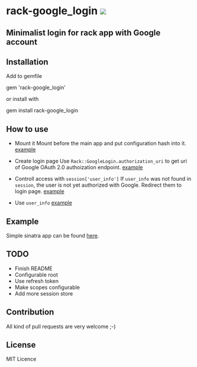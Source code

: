 # rack-google_login [<img src="https://secure.travis-ci.org/fujimura/rack-google_login.png"/>](http://travis-ci.org/fujimura/rack-google_login)

## Minimalist login for rack app with Google account

## Installation

Add to gemfile

  gem 'rack-google\_login'

or install with

  gem install rack-google\_login

## How to use

* Mount it
Mount before the main app and put configuration hash into it.
[example](https://github.com/fujimura/rack-google_login/blob/master/example/config.ru)

* Create login page
Use `Rack::GoogleLogin.authorization_uri` to get uri of Google OAuth 2.0 authoization endpoint.
[example](https://github.com/fujimura/rack-google_login/blob/master/example/app.rb#L15)

* Controll access with `session['user_info']`
If `user_info` was not found in `session`, the user is not yet authorized with Google.
Redirect them to login page.
[example](https://github.com/fujimura/rack-google_login/blob/master/example/app.rb#L5)


* Use `user_info`
[example](https://github.com/fujimura/rack-google_login/blob/master/example/app.rb#L29)

## Example
Simple sinatra app can be found [here](https://github.com/fujimura/rack-google_login/tree/master/example).

## TODO

* Finish README
* Configurable root
* Use refresh token
* Make scopes configurable
* Add more session store

## Contribution

All kind of pull requests are very welcome ;-)

## License

MIT Licence
